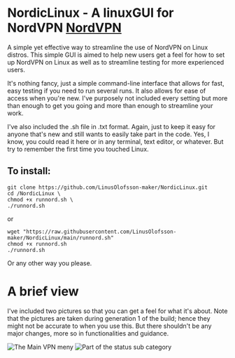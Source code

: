 # NordicLinux - A linuxGUI for NordVPN [NordVPN](https://nordvpn.com/)
A simple yet effective way to streamline the use of NordVPN on Linux distros. This simple GUI is aimed to help new users get a feel for how to set up NordVPN on Linux as well as to streamline testing for more experienced users.

It's nothing fancy, just a simple command-line interface that allows for fast, easy testing if you need to run several runs. It also allows for ease of access when you're new. I've purposely not included every setting but more than enough to get you going and more than enough to streamline your work.

I've also included the .sh file in .txt format. Again, just to keep it easy for anyone that's new and still wants to easily take part in the code. Yes, I know, you could read it here or in any terminal, text editor, or whatever. But try to remember the first time you touched Linux.

## To install:
````
git clone https://github.com/LinusOlofsson-maker/NordicLinux.git 
cd /NordicLinux \
chmod +x runnord.sh \
./runnord.sh 

````
or 
````
wget "https://raw.githubusercontent.com/LinusOlofsson-maker/NordicLinux/main/runnord.sh"
chmod +x runnord.sh
./runnord.sh

````
Or any other way you please. 

# A brief view 
I've included two pictures so that you can get a feel for what it's about. Note that the pictures are taken during generation 1 of the build; hence they might not be accurate to when you use this. But there shouldn't be any major changes, more so in functionalities and guidance.

![The Main VPN meny](https://github.com/LinusOlofsson-maker/NordicLinux/blob/650ad46bd4eb9882279c626be2cf6273fbe8e7f9/first.png)
![Part of the status sub category](https://github.com/LinusOlofsson-maker/NordicLinux/blob/650ad46bd4eb9882279c626be2cf6273fbe8e7f9/status.png)


